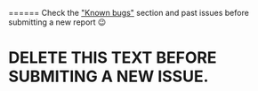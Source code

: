 ======
Check the ["Known bugs"](https://github.com/nickoneill/PermissionScope#known-bugs) section and past issues before submitting a new report :wink:

DELETE THIS TEXT BEFORE SUBMITING A NEW ISSUE.
======
